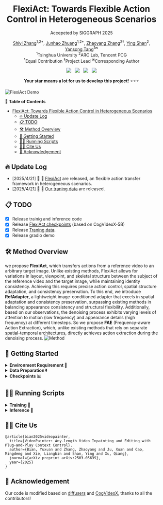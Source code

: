<div align="center">

# FlexiAct: Towards Flexible Action Control in Heterogeneous Scenarios

Accepeted by SIGGRAPH 2025

 [Shiyi Zhang](https://shiyi-zh0408.github.io/)<sup>1,2*</sup>, [Junhao Zhuang](https://zhuang2002.github.io/)<sup>1,2*</sup>, [Zhaoyang Zhang](https://zzyfd.github.io/#/)<sup>2‡</sup>, [Ying Shan](https://www.linkedin.com/in/YingShanProfile/)<sup>2</sup>, [Yansong Tang](https://andytang15.github.io/)<sup>1✉</sup> <br>
 <sup>1</sup>Tsinghua University <sup>2</sup>ARC Lab, Tencent PCG <br>
 <sup>*</sup>Equal Contribution <sup>‡</sup>Project Lead <sup>✉</sup>Corresponding Author



<a href='https://shiyi-zh0408.github.io/projectpages/FlexiAct/'><img src='https://img.shields.io/badge/Project-Page-Green'></a> &nbsp;
<a href="https://arxiv.org/abs/2503.05639"><img src="https://img.shields.io/badge/arXiv-2503.05639-b31b1b.svg"></a> &nbsp;
<a href='https://huggingface.co/datasets/shiyi0408/FlexiAct'><img src='https://img.shields.io/badge/%F0%9F%A4%97%20Hugging%20Face-Dataset-blue'></a> &nbsp;
<a href="https://huggingface.co/shiyi0408/FlexiAct"><img src="https://img.shields.io/badge/%F0%9F%A4%97%20Hugging%20Face-Model-blue"></a>
</p>

**Your star means a lot for us to develop this project!** ⭐⭐⭐
</div>

![FlexiAct Demo](https://github.com/user-attachments/assets/e6778911-5606-472c-a8b0-f3421c85feb9)

**📖 Table of Contents**


- [FlexiAct: Towards Flexible Action Control in Heterogeneous Scenarios](#flexiact-towards-flexible-action-control-in-heterogeneous-scenarios)
  - [🔥 Update Log](#-update-log)
  - [📋 TODO](#-todo)
  - [🛠️ Method Overview](#️-method-overview)
  - [🚀 Getting Started](#-getting-started)
  - [🏃🏼 Running Scripts](#-running-scripts)
  - [🤝🏼 Cite Us](#-cite-us)
  - [🙏 Acknowledgement](#-acknowledgement)



## 🔥 Update Log
- [2025/4/21] 📢 📢  [FlexiAct](https://huggingface.co/shiyi0408/FlexiAct) are released, an flexible action transfer framework in heterogeneous scenarios.
- [2025/4/21] 📢 📢  [Our traning data](https://huggingface.co/datasets/shiyi0408/FlexiAct) are released.

## 📋 TODO

- [x] Release trainig and inference code
- [x] Release [FlexiAct checkpoints](https://huggingface.co/shiyi0408/FlexiAct) (based on CogVideoX-5B)
- [x] Release [Traning data](https://huggingface.co/datasets/shiyi0408/FlexiAct).
- [x] Release gradio demo
## 🛠️ Method Overview

we propose **FlexiAct**, which transfers actions from a reference video to an arbitrary target image. Unlike existing methods, FlexiAct allows for variations in layout, viewpoint, and skeletal structure between the subject of the reference video and the target image, while maintaining identity consistency. Achieving this requires precise action control, spatial structure adaptation, and consistency preservation. To this end, we introduce **RefAdapter**, a lightweight image-conditioned adapter that excels in spatial adaptation and consistency preservation, surpassing existing methods in balancing appearance consistency and structural flexibility. Additionally, based on our observations, the denoising process exhibits varying levels of attention to motion (low frequency) and appearance details (high frequency) at different timesteps. So we propose **FAE** (Frequency-aware Action Extraction), which, unlike existing methods that rely on separate spatial-temporal architectures, directly achieves action extraction during the denoising process.
![Method](https://github.com/user-attachments/assets/fa89d093-2741-46f2-87a7-b9cfbd77d0ee)


## 🚀 Getting Started

<details>
<summary><b>Environment Requirement 🔧</b></summary>

**Step 1:** Clone this repo

```
git clone https://github.com/TencentARC/FlexiAct.git
```

**Step 2:** Install required packages

```
bash env.sh
conda activate cog
```

</details>

<details>
<summary><b>Data Preparation ⏬</b></summary>


**Option 1: Official data**

You can download the data we used in our paper at [here](https://huggingface.co/datasets/shiyi0408/FlexiAct). 
```
cd FlexiAct
git clone https://huggingface.co/datasets/shiyi0408/FlexiAct ./benchmark
```
By downloading the data, you are agreeing to the terms and conditions of the license. The data structure should be like:

```
|-- benchmark
    |-- captions
        |-- animal
            |-- dogjump
                |-- crop.csv
                |-- val_image.csv
            |-- dogstand
            |-- ...
        |-- camera
            |-- camera_forward
                |-- crop.csv
                |-- val_image.csv
            |-- camera_rotate
            |-- ...
        |-- human
            |-- chest
                |-- crop.csv
                |-- val_image.csv
            |-- crouch
            |-- ...
    |-- reference_videos
        |-- animal
            |-- dogjump
                |-- 0.mp4
                |-- 1.mp4
                |-- ...
            |-- dogstand
                |-- 0.mp4
                |-- 1.mp4
                |-- ...
            |-- ...
        |-- camera
            |-- camera_forward
                |-- 0.mp4
                |-- 1.mp4
                |-- ...
            |-- camera_rotate
                |-- 0.mp4
                |-- 1.mp4
                |-- ...
            |-- ...
        |-- human
            |-- chest
                |-- 0.mp4
                |-- 1.mp4
                |-- ...
            |-- crouch
                |-- 0.mp4
                |-- 1.mp4
                |-- ...
            |-- ...
        |-- extract_vid_and_crop.py
    |-- target_image
        |-- animal
            |-- animal_bird1.jpg
            |-- animal_capy1.webp
            |-- ...
        |-- camera
            |-- view1.jpg
            |-- view2.jpg
            |-- ...
        |-- human
            |-- game_girl_1.webp
            |-- game_girl_2.webp
            |-- ...
    
```

**Option 2: Prepare your own data**

For each action, we use `crop.csv` to store information about the reference videos used for training, and `val_image.csv` to store information about the target images used for validation during training. The specific steps are as follows:

**Step1: Prepare your reference video**
Save your video in `benchmark/reference_videos/{senerio}` (using `rotate.mp4` as an example, where `{senerio}` is `human`). Adjust the parameters in `benchmark/reference_videos/extract_vid_and_crop.py` according to your needs to determine the cropped segments:
```
action_name = "rotate" # your action name, same with the reference video name
subject_type = "human" # camera, human, animal
start_second = 3 # start second of the action
end_second = 9 # end second of the action
```
Then execute:
```
python benchmark/reference_videos/extract_vid_and_crop.py
```


You will get the `benchmark/reference_videos/{senerio}/{action_name}_crop` folder containing 12 new videos after random cropping. This part can refer to the explanation in the second paragraph of section 3.4 in our paper. This helps prevent the Frequency-aware Embedding from focusing on the reference video's layout.

**Step2: Create `crop.csv`**

To obtain captions for the reference videos, we recommend using [CogVLM](https://github.com/THUDM/CogVLM) to generate video descriptions. Then you need to create `crop.csv` in `benchmark/captions/{senerio}/{action_name}`. You can directly copy `crop.csv` from our provided examples and modify the action name in the path (first column) to `{action_name}`, and change the caption in the last column to the corresponding caption. You don't need to modify other columns.

**Step3: Prepare target images and create `val_image.csv`**  

First, prepare the target images you want to animate in `benchmark/target_images/{senerio}`.

Then, create `val_image.csv` in `benchmark/captions/{senerio}/{action_name}` to store the paths and captions of the target images used for testing during training. We recommend using captions similar to those of the reference videos. Below shows the format of `val_caption.csv`:

| Path      | Caption      |
|------------|------------|
| `benchmark/target_images/{senerio}/{your_target_image1.jpg}` | ... |
| `benchmark/target_images/{senerio}/{your_target_image2.jpg}` | ... |





</details>

<details>
<summary><b>Checkpoints 📊</b></summary>

Checkpoints of FlexiAct can be downloaded from [here](https://huggingface.co/shiyi0408/FlexiAct). The ckpt folder contains 

- **RefAdapter** pretrained checkpoints for CogVideoX-5b-I2V 
- 16 types of **FAE** pretrained checkpoints for CogVideoX-5b-I2V 

You can download the checkpoints, and put the checkpoints to the `ckpts` folder by:
```
# Make sure git-lfs is installed (https://git-lfs.com)
git lfs install
git clone https://huggingface.co/shiyi0408/FlexiAct ckpts_temp
mv ckpts_temp/ckpts .
rm -r ckpts_temp
```

You also need to download the base model [CogVideoX-5B-I2V](https://huggingface.co/THUDM/CogVideoX-5b-I2V) to `{your_cogvideoi2v_path}` by:
```
git lfs install
git clone https://huggingface.co/THUDM/CogVideoX-5b-I2V {your_cogvideoi2v_path}
```

The ckpt structure should be like:

```
|-- ckpts
    |-- FAE
        |-- motion_ckpts
            |-- camera_forward.pt
            |-- ...
        |-- reference_videos
            |-- camera_forward.mp4
            |-- ...
    |-- refnetlora_step40000_model.pt # RefAdapter ckpt
```
</details>

## 🏃🏼 Running Scripts

<details>
<summary><b>Training 🤯</b></summary>

**Note:**  
We have provided the pre-trained checkpoint for RefAdapter, so you don't need to train RefAdapter. However, we still provide `scripts/train/RefAdapter_train.sh` as its training script. If you wish to try training RefAdapter, we recommend using [Miradata](https://github.com/mira-space/MiraData) as training data. The following describes how to train FAE for reference videos.

**Training script:**
```bash
# v: CUDA_VISIBLE_DEVICES
# a: your action name
bash scripts/train/FAE_train.sh -v 0,1,2,3 -a rotate
```
</details>


<details>
<summary><b>Inference 📜</b></summary>

You can animate your target images with pretrained FAE checkpoints:

```
bash scripts/inference/Inference.sh
```
</details>


## 🤝🏼 Cite Us

```
@article{bian2025videopainter,
  title={VideoPainter: Any-length Video Inpainting and Editing with Plug-and-Play Context Control},
  author={Bian, Yuxuan and Zhang, Zhaoyang and Ju, Xuan and Cao, Mingdeng and Xie, Liangbin and Shan, Ying and Xu, Qiang},
  journal={arXiv preprint arXiv:2503.05639},
  year={2025}
}
```


## 🙏 Acknowledgement
<span id="acknowledgement"></span>

Our code is modified based on [diffusers](https://github.com/huggingface/diffusers) and [CogVideoX](https://github.com/THUDM/CogVideo), thanks to all the contributors!

